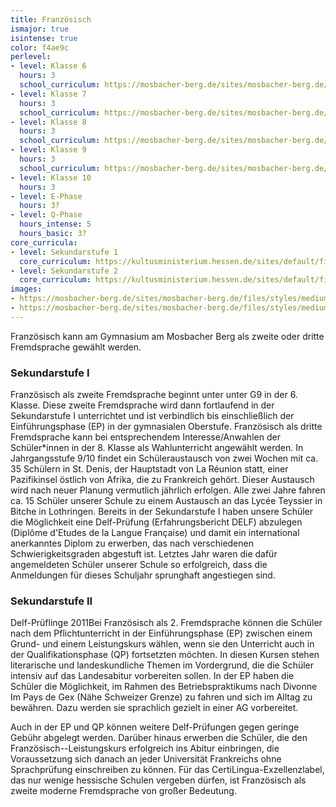 ```yaml
---
title: Französisch
ismajor: true
isintense: true
color: f4ae9c
perlevel:
- level: Klasse 6
  hours: 3
  school_curriculum: https://mosbacher-berg.de/sites/mosbacher-berg.de/files/binaries/FC%20Franz%C3%B6sisch_6_neu.pdf
- level: Klasse 7
  hours: 3
  school_curriculum: https://mosbacher-berg.de/sites/mosbacher-berg.de/files/binaries/FC%207%20Franz%C3%B6sisch.pdf
- level: Klasse 8
  hours: 3
  school_curriculum: https://mosbacher-berg.de/sites/mosbacher-berg.de/files/binaries/FC%20Franz%C3%B6sisch%208.pdf
- level: Klasse 9
  hours: 3
  school_curriculum: https://mosbacher-berg.de/sites/mosbacher-berg.de/files/binaries/FC%20Franz%C3%B6sisch%209_0.pdf
- level: Klasse 10
  hours: 3
- level: E-Phase
  hours: 3?
- level: Q-Phase
  hours_intense: 5
  hours_basic: 3?
core_curricula:
- level: Sekundarstufe 1
  core_curriculum: https://kultusministerium.hessen.de/sites/default/files/media/hkm/kerncurriculum_moderne_fremdsprachen_gymnasialer_bildungsgang_sekundarstufe_i.pdf
- level: Sekundarstufe 2
  core_curriculum: https://kultusministerium.hessen.de/sites/default/files/media/07.18.18_kcgo_fra.pdf
images:
- https://mosbacher-berg.de/sites/mosbacher-berg.de/files/styles/medium/public/IMG_4522.JPG
- https://mosbacher-berg.de/sites/mosbacher-berg.de/files/styles/medium/public/Delf-Pr%C3%BCfung%202011.jpg
---
```


Französisch kann am Gymnasium am Mosbacher Berg als zweite oder dritte Fremdsprache gewählt werden.

### Sekundarstufe I

Französisch als zweite Fremdsprache beginnt unter unter G9 in der 6. Klasse. Diese zweite Fremdsprache wird dann fortlaufend in der Sekundarstufe I unterrichtet und ist verbindlich bis einschließlich der Einführungsphase (EP) in der gymnasialen Oberstufe. Französisch als dritte Fremdsprache kann bei entsprechendem Interesse/Anwahlen der Schüler*innen in der 8. Klasse als Wahlunterricht angewählt werden.
In Jahrgangsstufe 9/10 findet ein Schüleraustausch von zwei Wochen mit ca. 35 Schülern in St. Denis, der Hauptstadt von La Réunion statt, einer Pazifikinsel östlich von Afrika, die zu Frankreich gehört. Dieser Austausch wird nach neuer Planung vermutlich jährlich erfolgen. Alle zwei Jahre fahren ca. 15 Schüler unserer Schule zu einem Austausch an das Lycée Teyssier in Bitche in Lothringen.
Bereits in der Sekundarstufe I haben unsere Schüler die Möglichkeit eine Delf-Prüfung (Erfahrungsbericht DELF) abzulegen (Diplôme d'Etudes de la Langue Française) und damit ein international anerkanntes Diplom zu erwerben, das nach verschiedenen Schwierigkeitsgraden abgestuft ist. Letztes Jahr waren die dafür angemeldeten Schüler unserer Schule so erfolgreich, dass die Anmeldungen für dieses Schuljahr sprunghaft angestiegen sind.

### Sekundarstufe II

Delf-Prüflinge 2011Bei Französisch als 2. Fremdsprache können die Schüler nach dem Pflichtunterricht in der Einführungsphase (EP) zwischen einem Grund- und einem Leistungskurs wählen, wenn sie den Unterricht auch in der Qualifikationsphase (QP) fortsetzten möchten. In diesen Kursen stehen literarische und landeskundliche Themen im Vordergrund, die die Schüler intensiv auf das Landesabitur vorbereiten sollen.
In der EP haben die Schüler die Möglichkeit, im Rahmen des Betriebspraktikums nach Divonne Im Pays de Gex (Nähe Schweizer Grenze) zu fahren und sich im Alltag zu bewähren. Dazu werden sie sprachlich gezielt in einer AG vorbereitet.

Auch in der EP und QP können weitere Delf-Prüfungen gegen geringe Gebühr abgelegt werden. Darüber hinaus erwerben die Schüler, die den Französisch--Leistungskurs erfolgreich ins Abitur einbringen, die Voraussetzung sich danach an jeder Universität Frankreichs ohne Sprachprüfung einschreiben zu können.
Für das CertiLingua-Exzellenzlabel, das nur wenige hessische Schulen vergeben dürfen, ist Französisch als zweite moderne Fremdsprache von großer Bedeutung.
